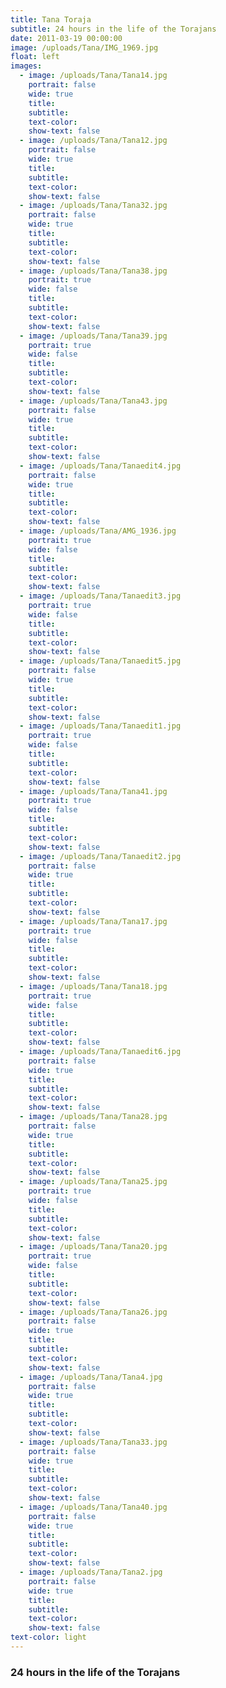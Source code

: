 ```yaml
---
title: Tana Toraja
subtitle: 24 hours in the life of the Torajans
date: 2011-03-19 00:00:00
image: /uploads/Tana/IMG_1969.jpg
float: left
images:
  - image: /uploads/Tana/Tana14.jpg
    portrait: false
    wide: true
    title:
    subtitle:
    text-color:
    show-text: false
  - image: /uploads/Tana/Tana12.jpg
    portrait: false
    wide: true
    title:
    subtitle:
    text-color:
    show-text: false
  - image: /uploads/Tana/Tana32.jpg
    portrait: false
    wide: true
    title:
    subtitle:
    text-color:
    show-text: false
  - image: /uploads/Tana/Tana38.jpg
    portrait: true
    wide: false
    title:
    subtitle:
    text-color:
    show-text: false
  - image: /uploads/Tana/Tana39.jpg
    portrait: true
    wide: false
    title:
    subtitle:
    text-color:
    show-text: false
  - image: /uploads/Tana/Tana43.jpg
    portrait: false
    wide: true
    title:
    subtitle:
    text-color:
    show-text: false
  - image: /uploads/Tana/Tanaedit4.jpg
    portrait: false
    wide: true
    title:
    subtitle:
    text-color:
    show-text: false
  - image: /uploads/Tana/AMG_1936.jpg
    portrait: true
    wide: false
    title:
    subtitle:
    text-color:
    show-text: false
  - image: /uploads/Tana/Tanaedit3.jpg
    portrait: true
    wide: false
    title:
    subtitle:
    text-color:
    show-text: false
  - image: /uploads/Tana/Tanaedit5.jpg
    portrait: false
    wide: true
    title:
    subtitle:
    text-color:
    show-text: false
  - image: /uploads/Tana/Tanaedit1.jpg
    portrait: true
    wide: false
    title:
    subtitle:
    text-color:
    show-text: false
  - image: /uploads/Tana/Tana41.jpg
    portrait: true
    wide: false
    title:
    subtitle:
    text-color:
    show-text: false
  - image: /uploads/Tana/Tanaedit2.jpg
    portrait: false
    wide: true
    title:
    subtitle:
    text-color:
    show-text: false
  - image: /uploads/Tana/Tana17.jpg
    portrait: true
    wide: false
    title:
    subtitle:
    text-color:
    show-text: false
  - image: /uploads/Tana/Tana18.jpg
    portrait: true
    wide: false
    title:
    subtitle:
    text-color:
    show-text: false
  - image: /uploads/Tana/Tanaedit6.jpg
    portrait: false
    wide: true
    title:
    subtitle:
    text-color:
    show-text: false
  - image: /uploads/Tana/Tana28.jpg
    portrait: false
    wide: true
    title:
    subtitle:
    text-color:
    show-text: false
  - image: /uploads/Tana/Tana25.jpg
    portrait: true
    wide: false
    title:
    subtitle:
    text-color:
    show-text: false
  - image: /uploads/Tana/Tana20.jpg
    portrait: true
    wide: false
    title:
    subtitle:
    text-color:
    show-text: false
  - image: /uploads/Tana/Tana26.jpg
    portrait: false
    wide: true
    title:
    subtitle:
    text-color:
    show-text: false
  - image: /uploads/Tana/Tana4.jpg
    portrait: false
    wide: true
    title:
    subtitle:
    text-color:
    show-text: false
  - image: /uploads/Tana/Tana33.jpg
    portrait: false
    wide: true
    title:
    subtitle:
    text-color:
    show-text: false
  - image: /uploads/Tana/Tana40.jpg
    portrait: false
    wide: true
    title:
    subtitle:
    text-color:
    show-text: false
  - image: /uploads/Tana/Tana2.jpg
    portrait: false
    wide: true
    title:
    subtitle:
    text-color:
    show-text: false
text-color: light
---
```



### 24 hours in the life of the Torajans